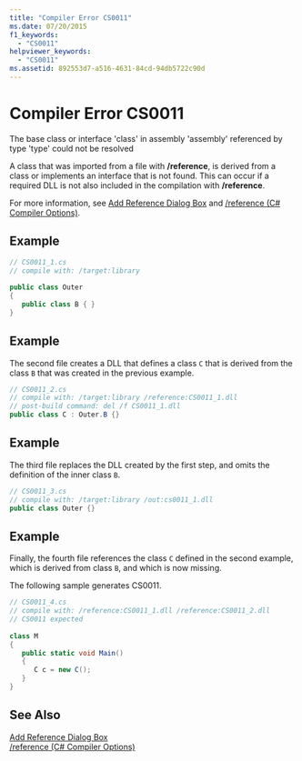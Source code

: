 ```yaml
---
title: "Compiler Error CS0011"
ms.date: 07/20/2015
f1_keywords: 
  - "CS0011"
helpviewer_keywords: 
  - "CS0011"
ms.assetid: 892553d7-a516-4631-84cd-94db5722c90d
---
```

# Compiler Error CS0011
The base class or interface 'class' in assembly 'assembly' referenced by type 'type' could not be resolved  
  
 A class that was imported from a file with **/reference**, is derived from a class or implements an interface that is not found. This can occur if a required DLL is not also included in the compilation with **/reference**.  
  
 For more information, see [Add Reference Dialog Box](http://msdn.microsoft.com/library/2feb0fe2-0805-4cc9-8cba-b0315849dfb7) and [/reference (C# Compiler Options)](../../csharp/language-reference/compiler-options/reference-compiler-option.md).  
  
## Example  
  
```csharp  
// CS0011_1.cs  
// compile with: /target:library  
  
public class Outer   
{  
   public class B { }  
}  
```  
  
## Example  
 The second file creates a DLL that defines a class `C` that is derived from the class `B` that was created in the previous example.  
  
```csharp  
// CS0011_2.cs  
// compile with: /target:library /reference:CS0011_1.dll  
// post-build command: del /f CS0011_1.dll  
public class C : Outer.B {}  
```  
  
## Example  
 The third file replaces the DLL created by the first step, and omits the definition of the inner class `B`.  
  
```csharp  
// CS0011_3.cs  
// compile with: /target:library /out:cs0011_1.dll  
public class Outer {}  
```  
  
## Example  
 Finally, the fourth file references the class `C` defined in the second example, which is derived from class `B`, and which is now missing.  
  
 The following sample generates CS0011.  
  
```csharp  
// CS0011_4.cs  
// compile with: /reference:CS0011_1.dll /reference:CS0011_2.dll  
// CS0011 expected  
  
class M  
{  
   public static void Main()  
   {  
      C c = new C();  
   }  
}  
```  
  
## See Also  
 [Add Reference Dialog Box](http://msdn.microsoft.com/library/2feb0fe2-0805-4cc9-8cba-b0315849dfb7)  
 [/reference (C# Compiler Options)](../../csharp/language-reference/compiler-options/reference-compiler-option.md)
